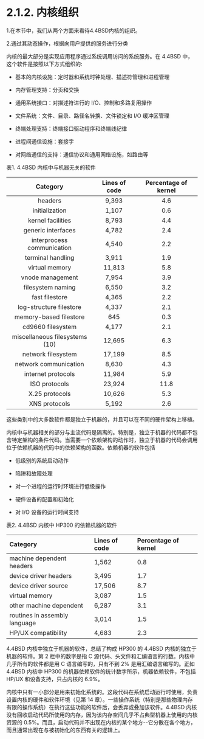 # 2.1.2. 内核组织

1.在本节中，我们从两个方面来看待4.4BSD内核的组织。

2.通过其动态操作，根据向用户提供的服务进行分类

内核的最大部分是实现应用程序通过系统调用访问的系统服务。在 4.4BSD 中，这个软件是按照以下方式组织的:

- 基本的内核设施：定时器和系统时钟处理、描述符管理和进程管理

- 内存管理支持：分页和交换

- 通用系统接口：对描述符进行的 I/O、控制和多路复用操作

- 文件系统：文件、目录、路径名转换、文件锁定和 I/O 缓冲区管理

- 终端处理支持：终端接口驱动程序和终端线纪律

- 进程间通信设施：套接字

- 对网络通信的支持：通信协议和通用网络设施，如路由等

表1. 4.4BSD 内核中与机器无关的软件

| Category                       | Lines of code | Percentage of kernel |
| :----------------------------: | :-----------: | :------------------: |
| headers                        | 9,393         | 4.6                  |
| initialization                 | 1,107         | 0.6                  |
| kernel facilities              | 8,793         | 4.4                  |
| generic interfaces             | 4,782         | 2.4                  |
| interprocess communication     | 4,540         | 2.2                  |
| terminal handling              | 3,911         | 1.9                  |
| virtual memory                 | 11,813        | 5.8                  |
| vnode management               | 7,954         | 3.9                  |
| filesystem naming              | 6,550         | 3.2                  |
| fast filestore                 | 4,365         | 2.2                  |
| log-structure filestore        | 4,337         | 2.1                  |
| memory-based filestore         | 645           | 0.3                  |
| cd9660 filesystem              | 4,177         | 2.1                  |
| miscellaneous filesystems (10) | 12,695        | 6.3                  |
| network filesystem             | 17,199        | 8.5                  |
| network communication          | 8,630         | 4.3                  |
| internet protocols             | 11,984        | 5.9                  |
| ISO protocols                  | 23,924        | 11.8                 |
| X.25 protocols                 | 10,626        | 5.3                  |
| XNS protocols                  | 5,192         | 2.6                  |

这些类别中的大多数软件都是独立于机器的，并且可以在不同的硬件架构上移植。

内核中与机器相关的部分与主流代码是隔离的。特别是，独立于机器的代码都不包含特定架构的条件代码。当需要一个依赖架构的动作时，独立于机器的代码会调用位于依赖机器的代码中的依赖架构的函数。依赖机器的软件包括

- 低级别的系统启动动作

- 陷阱和故障处理

- 对一个进程的运行时环境进行低级操作

- 硬件设备的配置和初始化

- 对 I/O 设备的运行时间支持

表2. 4.4BSD 内核中 HP300 的依赖机器的软件

| Category                      | Lines of code | Percentage of kernel |
| :---------------------------- | :------------ | :------------------- |
| machine dependent headers     | 1,562         | 0.8                  |
| device driver headers         | 3,495         | 1.7                  |
| device driver source          | 17,506        | 8.7                  |
| virtual memory                | 3,087         | 1.5                  |
| other machine dependent       | 6,287         | 3.1                  |
| routines in assembly language | 3,014         | 1.5                  |
| HP/UX compatibility           | 4,683         | 2.3                  |

4.4BSD 内核中独立于机器的软件，总结了构成 HP300 的 4.4BSD 内核的独立于机器的软件。第 2 栏中的数字是指 C 源代码、头文件和汇编语言的行数。内核中几乎所有的软件都是用 C 语言编写的，只有不到 2% 是用汇编语言编写的。正如4.4BSD 内核中 HP300 的机器依赖软件的统计数字所示，机器依赖软件，不包括 HP/UX 和设备支持，只占内核的 6.9%。

内核中只有一小部分是用来初始化系统的。这段代码在系统启动运行时使用，负责设置内核的硬件和软件环境（见第 14 章）。一些操作系统（特别是那些物理内存有限的操作系统）在执行这些功能的软件后，会丢弃或叠加该软件。4.4BSD 内核没有回收启动代码所使用的内存，因为该内存空间几乎不占典型机器上使用的内核资源的 0.5%。而且，启动代码并不出现在内核的某个地方--它分散在各个地方，而且通常出现在与被初始化的东西有关的逻辑上。
